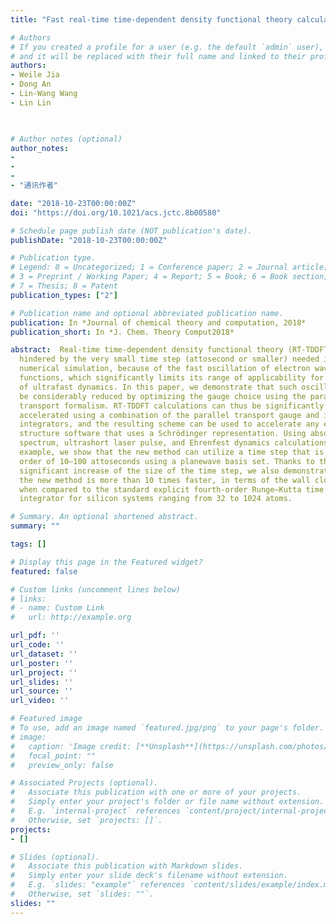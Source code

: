 ```yaml
---
title: "Fast real-time time-dependent density functional theory calculations with the parallel transport gauge"

# Authors
# If you created a profile for a user (e.g. the default `admin` user), write the username (folder name) here 
# and it will be replaced with their full name and linked to their profile.
authors:
- Weile Jia    
- Dong An
- Lin-Wang Wang
- Lin Lin


 
# Author notes (optional)
author_notes:
-  
- 
- 
- "通讯作者"

date: "2018-10-23T00:00:00Z"
doi: "https://doi.org/10.1021/acs.jctc.8b00580"

# Schedule page publish date (NOT publication's date).
publishDate: "2018-10-23T00:00:00Z"

# Publication type.
# Legend: 0 = Uncategorized; 1 = Conference paper; 2 = Journal article;
# 3 = Preprint / Working Paper; 4 = Report; 5 = Book; 6 = Book section;
# 7 = Thesis; 8 = Patent
publication_types: ["2"]

# Publication name and optional abbreviated publication name.
publication: In *Journal of chemical theory and computation, 2018*
publication_short: In *J. Chem. Theory Comput2018*

abstract:  Real-time time-dependent density functional theory (RT-TDDFT) is known to be
  hindered by the very small time step (attosecond or smaller) needed in the
  numerical simulation, because of the fast oscillation of electron wave
  functions, which significantly limits its range of applicability for the study
  of ultrafast dynamics. In this paper, we demonstrate that such oscillation can
  be considerably reduced by optimizing the gauge choice using the parallel
  transport formalism. RT-TDDFT calculations can thus be significantly
  accelerated using a combination of the parallel transport gauge and implicit
  integrators, and the resulting scheme can be used to accelerate any electronic
  structure software that uses a Schrödinger representation. Using absorption
  spectrum, ultrashort laser pulse, and Ehrenfest dynamics calculations for
  example, we show that the new method can utilize a time step that is on the
  order of 10–100 attoseconds using a planewave basis set. Thanks to the
  significant increase of the size of the time step, we also demonstrate that
  the new method is more than 10 times faster, in terms of the wall clock time,
  when compared to the standard explicit fourth-order Runge–Kutta time
  integrator for silicon systems ranging from 32 to 1024 atoms.

# Summary. An optional shortened abstract.
summary: ""

tags: []

# Display this page in the Featured widget?
featured: false

# Custom links (uncomment lines below)
# links:
# - name: Custom Link
#   url: http://example.org

url_pdf: ''
url_code: ''
url_dataset: ''
url_poster: ''
url_project: ''
url_slides: ''
url_source: ''
url_video: ''

# Featured image
# To use, add an image named `featured.jpg/png` to your page's folder. 
# image:
#   caption: 'Image credit: [**Unsplash**](https://unsplash.com/photos/pLCdAaMFLTE)'
#   focal_point: ""
#   preview_only: false

# Associated Projects (optional).
#   Associate this publication with one or more of your projects.
#   Simply enter your project's folder or file name without extension.
#   E.g. `internal-project` references `content/project/internal-project/index.md`.
#   Otherwise, set `projects: []`.
projects:
- []

# Slides (optional).
#   Associate this publication with Markdown slides.
#   Simply enter your slide deck's filename without extension.
#   E.g. `slides: "example"` references `content/slides/example/index.md`.
#   Otherwise, set `slides: ""`.
slides: ""
---
```



